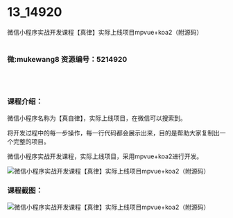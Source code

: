 # 13_14920
微信小程序实战开发课程【真律】实际上线项目mpvue+koa2（附源码）
<br/></br>
<h3>微:mukewang8 资源编号：5214920</h3>
<br/></br>
<h3>课程介绍：</h3>
<p><a title="查看与 微信小程序 相关的文章" target="_blank">微信小程序</a>名称为【真自律】，实际上线项目，在微信可以搜索到。</p>
<p>将开发过程中的每一步操作，每一行代码都会展示出来，目的是帮助大家复制出一个完整的项目。</p>
<p><a title="查看与 微信小程序 相关的文章" target="_blank">微信小程序</a>实战开发课程，实际上线项目，采用mpvue+koa2进行开发。</p>
<p><img src="https://www.ko996.com/wp-content/uploads/img/2020/08/1-48-300x245.png" alt="微信小程序实战开发课程【真律】实际上线项目mpvue+koa2（附源码）"></p>
<div class="info-desc">
<h3>课程截图：</h3>
<p><img src="https://www.ko996.com/wp-content/uploads/img/2020/08/2-46.png" alt="微信小程序实战开发课程【真律】实际上线项目mpvue+koa2（附源码）"></p>


			
</div>
